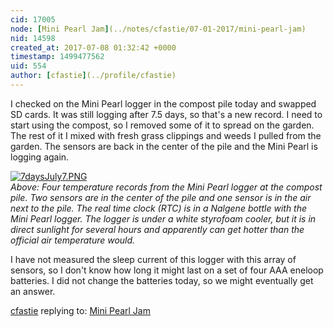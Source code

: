 ```yaml
---
cid: 17005
node: [Mini Pearl Jam](../notes/cfastie/07-01-2017/mini-pearl-jam)
nid: 14598
created_at: 2017-07-08 01:32:42 +0000
timestamp: 1499477562
uid: 554
author: [cfastie](../profile/cfastie)
---
```


I checked on the Mini Pearl logger in the compost pile today and swapped SD cards. It was still logging after 7.5 days, so that's a new record. I need to start using the compost, so I removed some of it to spread on the garden. The rest of it I mixed with fresh grass clippings and weeds I pulled from the garden. The sensors are back in the center of the pile and the Mini Pearl is logging again. 

[![7daysJuly7.PNG](https://publiclab.org/system/images/photos/000/021/077/large/7daysJuly7.PNG)](https://publiclab.org/system/images/photos/000/021/077/original/7daysJuly7.PNG)  
*Above: Four temperature records from the Mini Pearl logger at the compost pile. Two sensors are in the center of the pile and one sensor is in the air next to the pile. The real time clock (RTC) is in a Nalgene bottle with the Mini Pearl logger. The logger is under a white styrofoam cooler, but it is in direct sunlight for several hours and apparently can get hotter than the official air temperature would.*

I have not measured the sleep current of this logger with this array of sensors, so I don't know how long it might last on a set of four AAA eneloop batteries. I did not change the batteries today, so we might eventually get an answer.


[cfastie](../profile/cfastie) replying to: [Mini Pearl Jam](../notes/cfastie/07-01-2017/mini-pearl-jam)

